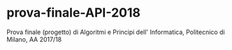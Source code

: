 # prova-finale-API-2018
Prova finale (progetto) di Algoritmi e Principi dell' Informatica, Politecnico di Milano, AA 2017/18
